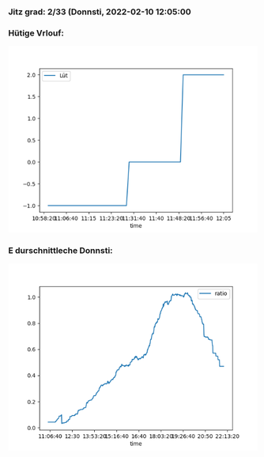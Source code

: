 ### Jitz grad: 2/33 (Donnsti, 2022-02-10 12:05:00

### Hütige Vrlouf:
![Graph](Today.png)

### E durschnittleche Donnsti:
![Graph](Donnsti.png)